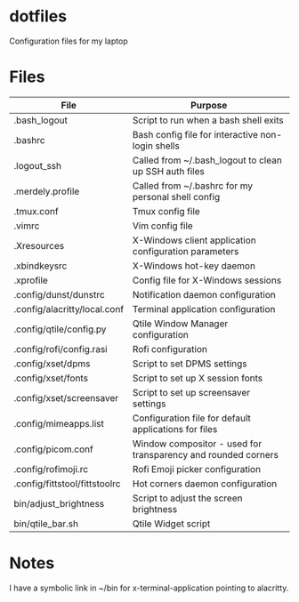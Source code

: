 # dotfiles
Configuration files for my laptop

# Files
| File | Purpose |
|------|---------|
| .bash_logout | Script to run when a bash shell exits |
| .bashrc | Bash config file for interactive non-login shells |
| .logout_ssh | Called from ~/.bash_logout to clean up SSH auth files |
| .merdely.profile | Called from ~/.bashrc for my personal shell config |
| .tmux.conf | Tmux config file |
| .vimrc | Vim config file |
| .Xresources | X-Windows client application configuration parameters |
| .xbindkeysrc | X-Windows hot-key daemon |
| .xprofile | Config file for X-Windows sessions |
| .config/dunst/dunstrc | Notification daemon configuration |
| .config/alacritty/local.conf | Terminal application configuration |
| .config/qtile/config.py | Qtile Window Manager configuration |
| .config/rofi/config.rasi | Rofi configuration |
| .config/xset/dpms | Script to set DPMS settings |
| .config/xset/fonts | Script to set up X session fonts |
| .config/xset/screensaver | Script to set up screensaver settings |
| .config/mimeapps.list | Configuration file for default applications for files |
| .config/picom.conf | Window compositor - used for transparency and rounded corners |
| .config/rofimoji.rc | Rofi Emoji picker configuration |
| .config/fittstool/fittstoolrc | Hot corners daemon configuration |
| bin/adjust_brightness | Script to adjust the screen brightness |
| bin/qtile_bar.sh | Qtile Widget script

# Notes

I have a symbolic link in ~/bin for x-terminal-application pointing to alacritty.

